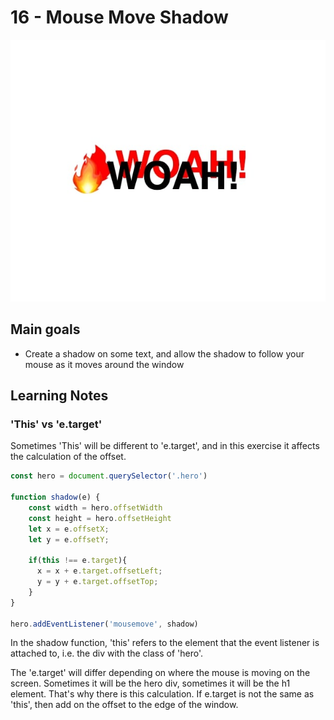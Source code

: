 # 16 - Mouse Move Shadow
![](./screenshot16.jpg)

## Main goals

- Create a shadow on some text, and allow the shadow to follow your mouse as it moves around the window

## Learning Notes
### 'This' vs 'e.target'
Sometimes 'This' will be different to 'e.target', and in this exercise it affects the calculation of the offset.

``` javascript
const hero = document.querySelector('.hero')

function shadow(e) {
    const width = hero.offsetWidth
    const height = hero.offsetHeight
    let x = e.offsetX;
    let y = e.offsetY;

    if(this !== e.target){
      x = x + e.target.offsetLeft;
      y = y + e.target.offsetTop;
    }
}

hero.addEventListener('mousemove', shadow)
```

In the shadow function, 'this' refers to the element that the event listener is attached to, i.e. the div with the class of 'hero'. 

The 'e.target' will differ depending on where the mouse is moving on the screen. Sometimes it will be the hero div, sometimes it will be the h1 element. That's why there is this calculation. If e.target is not the same as 'this', then add on the offset to the edge of the window.
